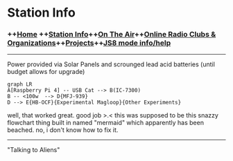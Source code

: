 # Station Info
### ++[Home](index.md) ++[Station Info](station.md)++[On The Air](ontheair.md)++[Online Radio Clubs & Organizations](clubs.md)++[Projects](projects.md)++[JS8 mode info/help](js8help.md)
---
Power provided via Solar Panels and scrounged lead acid batteries 
(until budget allows for upgrade)
```mermaid
graph LR
A[Raspberry Pi 4] -- USB Cat --> B(IC-7300)
B -- <100w  --> D{MFJ-939}
D --> E{HB-OCF}{Experimental Magloop}{Other Experiments}
```
well, that worked great. good job >.< 
this was supposed to be this snazzy flowchart thing built in named "mermaid" which apparently has been beached.  no, i don't know how to fix it. 

---
  "Talking to Aliens" 
